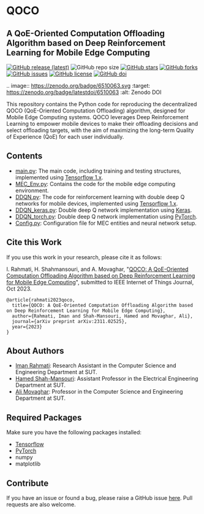 # QOCO

## A QoE-Oriented Computation Offloading Algorithm based on Deep Reinforcement Learning for Mobile Edge Computing

[![GitHub release (latest)](https://img.shields.io/github/v/release/ImanRht/QOCO)](https://github.com/ImanRht/QOCO/releases)
![GitHub repo size](https://img.shields.io/github/repo-size/ImanRht/QOCO)
[![GitHub stars](https://img.shields.io/github/stars/ImanRht/QOCO?style=social)](https://github.com/ImanRht/QOCO/stargazers) 
[![GitHub forks](https://img.shields.io/github/forks/ImanRht/QOCO?style=social)](https://github.com/ImanRht/QOCO/network/members) 
[![GitHub issues](https://img.shields.io/github/issues/ImanRht/QOCO?style=social)](https://github.com/ImanRht/QOCO/issues) 
[![GitHub license](https://img.shields.io/github/license/ImanRht/QOCO?style=social)](https://github.com/ImanRht/QOCO/blob/master/LICENSE) 
[![GitHub doi](https://img.shields.io/github/license/ImanRht/QOCO?style=social)](https://github.com/ImanRht/QOCO/blob/master/LICENSE) 



.. image:: https://zenodo.org/badge/6510063.svg
   :target: https://zenodo.org/badge/latestdoi/6510063
   :alt: Zenodo DOI


This repository contains the Python code for reproducing the decentralized QOCO (QoE-Oriented Computation Offloading) algorithm, designed for Mobile Edge Computing systems. QOCO leverages Deep Reinforcement Learning to empower mobile devices to make their offloading decisions and select offloading targets, with the aim of maximizing the long-term Quality of Experience (QoE) for each user individually.

## Contents

- [main.py](main.py): The main code, including training and testing structures, implemented using [Tensorflow 1.x](https://www.tensorflow.org/install/pip).
- [MEC_Env.py](MEC_Env.py): Contains the code for the mobile edge computing environment.
- [DDQN.py](DDQN.py): The code for reinforcement learning with double deep Q networks for mobile devices, implemented using [Tensorflow 1.x](https://www.tensorflow.org/install/pip).
- [DDQN_keras.py](DDQN_keras.py): Double deep Q network implementation using [Keras](https://keras.io/).
- [DDQN_torch.py](DDQN_torch.py): Double deep Q network implementation using [PyTorch](https://pytorch.org/get-started/locally/).
- [Config.py](Config.py): Configuration file for MEC entities and neural network setup.

## Cite this Work

If you use this work in your research, please cite it as follows:

I. Rahmati, H. Shahmansouri, and A. Movaghar, "[QOCO: A QoE-Oriented Computation Offloading Algorithm based on Deep Reinforcement Learning for Mobile Edge Computing](https://arxiv.org/pdf/2311.02525.pdf)", submitted to IEEE Internet of Things Journal, Oct 2023.

```
@article{rahmati2023qoco,
  title={QOCO: A QoE-Oriented Computation Offloading Algorithm based on Deep Reinforcement Learning for Mobile Edge Computing},
  author={Rahmati, Iman and Shah-Mansouri, Hamed and Movaghar, Ali},
  journal={arXiv preprint arXiv:2311.02525},
  year={2023}
}
```

## About Authors

- [Iman Rahmati](https://scholar.google.com/citations?user=yHWKp6MAAAAJ&hl=en&oi=sra): Research Assistant in the Computer Science and Engineering Department at SUT.
- [Hamed Shah-Mansouri](https://scholar.google.com/citations?user=dcjIFccAAAAJ&hl=en&oi=ao): Assistant Professor in the Electrical Engineering Department at SUT.
- [Ali Movaghar](https://scholar.google.com/citations?user=BXNelwwAAAAJ&hl=en): Professor in the Computer Science and Engineering Department at SUT.

## Required Packages

Make sure you have the following packages installed:

- [Tensorflow](https://www.tensorflow.org/install/pip)
- [PyTorch](https://pytorch.org/get-started/locally/)
- numpy
- matplotlib


## Contribute
If you have an issue or found a bug, please raise a GitHub issue [here](https://github.com/ImanRht/QOCO/issues). Pull requests are also welcome.

